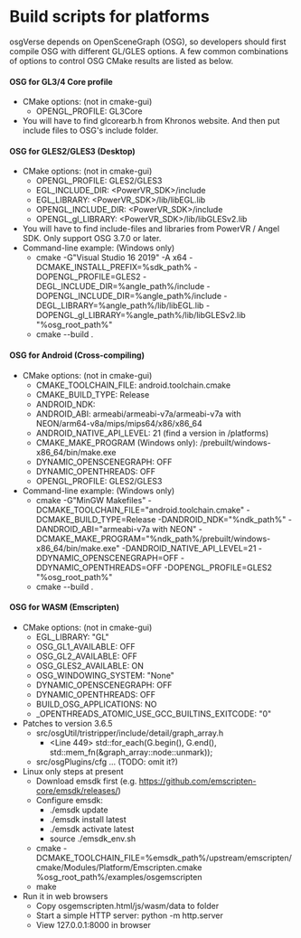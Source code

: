 # Build scripts for platforms
osgVerse depends on OpenSceneGraph (OSG), so developers should first compile OSG with different GL/GLES options. A few common combinations of options to control OSG CMake results are listed as below.

#### OSG for GL3/4 Core profile
* CMake options: (not in cmake-gui)
  * OPENGL_PROFILE: GL3Core
* You will have to find glcorearb.h from Khronos website. And then put include files to OSG's include folder.

#### OSG for GLES2/GLES3 (Desktop)
* CMake options: (not in cmake-gui)
  * OPENGL_PROFILE: GLES2/GLES3
  * EGL_INCLUDE_DIR: <PowerVR_SDK>/include
  * EGL_LIBRARY: <PowerVR_SDK>/lib/libEGL.lib
  * OPENGL_INCLUDE_DIR: <PowerVR_SDK>/include
  * OPENGL_gl_LIBRARY: <PowerVR_SDK>/lib/libGLESv2.lib
* You will have to find include-files and libraries from PowerVR / Angel SDK. Only support OSG 3.7.0 or later.
* Command-line example: (Windows only)
  * cmake -G"Visual Studio 16 2019" -A x64 -DCMAKE_INSTALL_PREFIX=%sdk_path% -DOPENGL_PROFILE=GLES2 -DEGL_INCLUDE_DIR=%angle_path%/include -DOPENGL_INCLUDE_DIR=%angle_path%/include -DEGL_LIBRARY=%angle_path%/lib/libEGL.lib -DOPENGL_gl_LIBRARY=%angle_path%/lib/libGLESv2.lib "%osg_root_path%"
  * cmake --build .

#### OSG for Android (Cross-compiling)
* CMake options: (not in cmake-gui)
  * CMAKE_TOOLCHAIN_FILE: android.toolchain.cmake
  * CMAKE_BUILD_TYPE: Release
  * ANDROID_NDK: <Android NDK path>
  * ANDROID_ABI: armeabi/armeabi-v7a/armeabi-v7a with NEON/arm64-v8a/mips/mips64/x86/x86_64
  * ANDROID_NATIVE_API_LEVEL: 21 (find a version in <Android NDK path>/platforms)
  * CMAKE_MAKE_PROGRAM (Windows only): <Android NDK path>/prebuilt/windows-x86_64/bin/make.exe
  * DYNAMIC_OPENSCENEGRAPH: OFF
  * DYNAMIC_OPENTHREADS: OFF
  * OPENGL_PROFILE: GLES2/GLES3
* Command-line example: (Windows only)
  * cmake -G"MinGW Makefiles" -DCMAKE_TOOLCHAIN_FILE="android.toolchain.cmake" -DCMAKE_BUILD_TYPE=Release -DANDROID_NDK="%ndk_path%" -DANDROID_ABI="armeabi-v7a with NEON" -DCMAKE_MAKE_PROGRAM="%ndk_path%/prebuilt/windows-x86_64/bin/make.exe" -DANDROID_NATIVE_API_LEVEL=21 -DDYNAMIC_OPENSCENEGRAPH=OFF -DDYNAMIC_OPENTHREADS=OFF -DOPENGL_PROFILE=GLES2 "%osg_root_path%"
  * cmake --build .

#### OSG for WASM (Emscripten)
* CMake options: (not in cmake-gui)
  * EGL_LIBRARY: "GL"
  * OSG_GL1_AVAILABLE: OFF
  * OSG_GL2_AVAILABLE: OFF
  * OSG_GLES2_AVAILABLE: ON
  * OSG_WINDOWING_SYSTEM: "None"
  * DYNAMIC_OPENSCENEGRAPH: OFF
  * DYNAMIC_OPENTHREADS: OFF
  * BUILD_OSG_APPLICATIONS: NO
  * _OPENTHREADS_ATOMIC_USE_GCC_BUILTINS_EXITCODE: "0"
* Patches to version 3.6.5
  * src/osgUtil/tristripper/include/detail/graph_array.h
    * <Line 449> std::for_each(G.begin(), G.end(), std::mem_fn(&graph_array<N>::node::unmark));
  * src/osgPlugins/cfg ... (TODO: omit it?)
* Linux only steps at present
  * Download emsdk first (e.g. https://github.com/emscripten-core/emsdk/releases/)
  * Configure emsdk:
    * ./emsdk update
    * ./emsdk install latest
    * ./emsdk activate latest
    * source ./emsdk_env.sh
  * cmake -DCMAKE_TOOLCHAIN_FILE=%emsdk_path%/upstream/emscripten/cmake/Modules/Platform/Emscripten.cmake %osg_root_path%/examples/osgemscripten
  * make
* Run it in web browsers
  * Copy osgemscripten.html/js/wasm/data to folder
  * Start a simple HTTP server: python -m http.server
  * View 127.0.0.1:8000 in browser